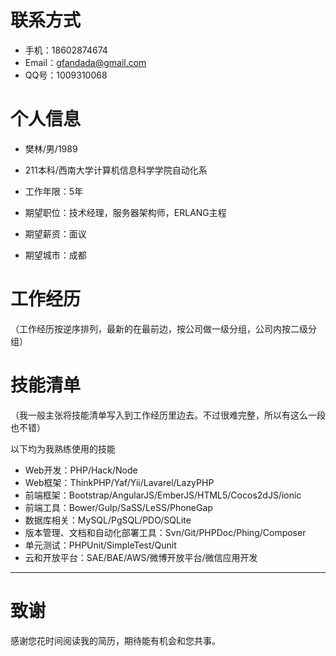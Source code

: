 # 联系方式

- 手机：18602874674
- Email：gfandada@gmail.com
- QQ号：1009310068

# 个人信息

 - 樊林/男/1989 
 - 211本科/西南大学计算机信息科学学院自动化系 
 - 工作年限：5年

 - 期望职位：技术经理，服务器架构师，ERLANG主程
 - 期望薪资：面议
 - 期望城市：成都

# 工作经历
（工作经历按逆序排列，最新的在最前边，按公司做一级分组，公司内按二级分组）

# 技能清单
（我一般主张将技能清单写入到工作经历里边去。不过很难完整，所以有这么一段也不错）

以下均为我熟练使用的技能

- Web开发：PHP/Hack/Node
- Web框架：ThinkPHP/Yaf/Yii/Lavarel/LazyPHP
- 前端框架：Bootstrap/AngularJS/EmberJS/HTML5/Cocos2dJS/ionic
- 前端工具：Bower/Gulp/SaSS/LeSS/PhoneGap
- 数据库相关：MySQL/PgSQL/PDO/SQLite
- 版本管理、文档和自动化部署工具：Svn/Git/PHPDoc/Phing/Composer
- 单元测试：PHPUnit/SimpleTest/Qunit
- 云和开放平台：SAE/BAE/AWS/微博开放平台/微信应用开发

---

# 致谢
感谢您花时间阅读我的简历，期待能有机会和您共事。

